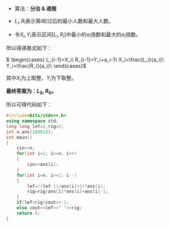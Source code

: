 - 算法：**分治 $\&$ 递推**

- $L_i,R_i$表示第$i$轮过后的最小人数和最大人数。

- 令$X_i,Y_i$表示区间$[L_i,R_i]$中最小的$a_i$倍数和最大的$a_i$倍数。

所以得递推式如下：

$
\begin{cases} 
L_{i-1}=X_i\\
R_{i-1}=Y_i+a_i-1\\
X_i=\frac{L_i}{a_i}\\
Y_i=\frac{R_i}{a_i}\\
\end{cases}$

其中$X_i$为上取整，$Y_i$为下取整。

**最终答案为：$L_0,R_0$。**

所以可得代码如下：

```cpp
#include<bits/stdc++.h>
using namespace std;
long long lef=2,rig=2;
int n,ans[100010];
int main()
{
	cin>>n;
	for(int i=1; i<=n; i++)
	{
		cin>>ans[i];
	}
	for(int i=n; i>=1; i--)
	{
		lef=((lef-1)/ans[i]+1)*ans[i];
		rig=rig/ans[i]*ans[i]+ans[i]-1;
	}
	if(lef>rig)cout<<-1;
	else cout<<lef<<" "<<rig;
	return 0;
}
```

